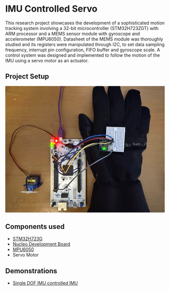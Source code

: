 # IMU Controlled Servo

This research project showcases the development of a sophisticated motion tracking system involving a 32-bit microcontroller (STM32H723ZGT) with ARM processor and a MEMS sensor module with gyroscope and accelerometer (MPU6050). Datasheet of the MEMS module was thoroughly studied and its registers were manipulated through I2C, to set data sampling frequency, interrupt pin configuration, FIFO buffer and gyroscope scale. A control system was designed and implemented to follow the motion of the IMU using a servo motor as an actuator.

## Project Setup

<img src=".readme_docs/project_setup.jpg">

## Components used

- [STM32H723G](https://www.st.com/en/microcontrollers-microprocessors/stm32h723zg.html)
- [Nucleo Development Board](https://www.st.com/en/evaluation-tools/nucleo-h723zg.html)
- [MPU6050](https://invensense.tdk.com/products/motion-tracking/6-axis/mpu-6050/)
- Servo Motor

## Demonstrations
- [Single DOF IMU controlled IMU](https://www.youtube.com/watch?v=8jMRze4Yr3I)
